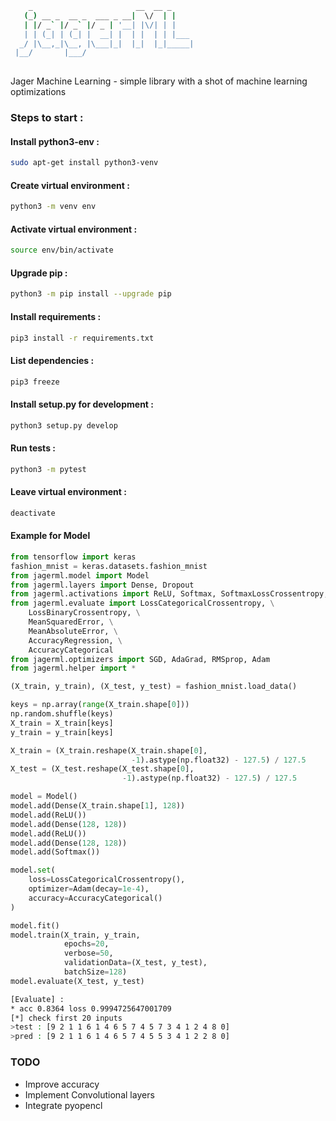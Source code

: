 ```bash
    _                       __  __ _     
   (_) __ _  __ _  ___ _ __|  \/  | |    
   | |/ _` |/ _` |/ _ | '__| |\/| | |    
   | | (_| | (_| |  __| |  | |  | | |___ 
  _/ |\__,_|\__, |\___|_|  |_|  |_|_____|
 |__/       |___/                        
                        
```                    

Jager Machine Learning - simple library with a shot of machine learning optimizations


###  Steps to start :

#### Install python3-env :
```bash
sudo apt-get install python3-venv
```
#### Create virtual environment :
```bash
python3 -m venv env
```
#### Activate virtual environment : 
```bash
source env/bin/activate
```
#### Upgrade pip :
```bash
python3 -m pip install --upgrade pip
```
#### Install requirements :
```bash
pip3 install -r requirements.txt
```
#### List dependencies :
```bash
pip3 freeze
```
#### Install setup.py for development :
```bash
python3 setup.py develop
```
#### Run tests :
```bash
python3 -m pytest
```
#### Leave virtual environment : 
```bash
deactivate
```

#### Example for Model
```python
from tensorflow import keras
fashion_mnist = keras.datasets.fashion_mnist
from jagerml.model import Model
from jagerml.layers import Dense, Dropout
from jagerml.activations import ReLU, Softmax, SoftmaxLossCrossentropy, Sigmoid, Linear
from jagerml.evaluate import LossCategoricalCrossentropy, \
    LossBinaryCrossentropy, \
    MeanSquaredError, \
    MeanAbsoluteError, \
    AccuracyRegression, \
    AccuracyCategorical
from jagerml.optimizers import SGD, AdaGrad, RMSprop, Adam
from jagerml.helper import *

(X_train, y_train), (X_test, y_test) = fashion_mnist.load_data()

keys = np.array(range(X_train.shape[0]))
np.random.shuffle(keys)
X_train = X_train[keys]
y_train = y_train[keys]

X_train = (X_train.reshape(X_train.shape[0], 
                           -1).astype(np.float32) - 127.5) / 127.5
X_test = (X_test.reshape(X_test.shape[0], 
                         -1).astype(np.float32) - 127.5) / 127.5

model = Model()
model.add(Dense(X_train.shape[1], 128))
model.add(ReLU())
model.add(Dense(128, 128))
model.add(ReLU())
model.add(Dense(128, 128))
model.add(Softmax())

model.set(
    loss=LossCategoricalCrossentropy(),
    optimizer=Adam(decay=1e-4),
    accuracy=AccuracyCategorical()
)

model.fit()
model.train(X_train, y_train, 
            epochs=20, 
            verbose=50, 
            validationData=(X_test, y_test), 
            batchSize=128)
model.evaluate(X_test, y_test)
```
```bash
[Evaluate] :
* acc 0.8364 loss 0.9994725647001709
[*] check first 20 inputs
>test : [9 2 1 1 6 1 4 6 5 7 4 5 7 3 4 1 2 4 8 0]
>pred : [9 2 1 1 6 1 4 6 5 7 4 5 5 3 4 1 2 2 8 0]
```

### TODO

* Improve accuracy
* Implement Convolutional layers
* Integrate pyopencl
